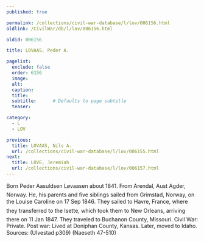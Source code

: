 ```yaml
---
published: true

permalink: /collections/civil-war-database/l/lov/006156.html
oldlink: /CivilWar/db/l/lov/006156.html

oldid: 006156

title: LOVAAS, Peder A.

pagelist:
  exclude: false
  order: 6156
  image: 
  alt:
  caption:
  title:
  subtitle:      # Defaults to page subtitle
  teaser:

category: 
  - L 
  - LOV

previous:
  title: LOVAAS, Nils A.
  url: /collections/civil-war-database/l/lov/006155.html  
next:
  title: LOVE, Jeremiah
  url: /collections/civil-war-database/l/lov/006157.html   
---
```

Born &#147;Peder Aasuldsen L&oslash;vaasen&#148; about 1841. From Arendal, Aust Agder, Norway. He, his parents and five siblings sailed from Grimstad, Norway, on the &#147;Louise Caroline&#148; on 17 Sep 1846. They sailed to Havre, France, where they transferred to the &#147;Isette&#148;, which took them to New Orleans, arriving there on 11 Jan 1847. They traveled to Buchanon County, Missouri. Civil War: Private. Post war: Lived at Doniphan County, Kansas. Later, moved to Idaho. Sources: (Ulvestad p309) (Naeseth &#146;47-510)